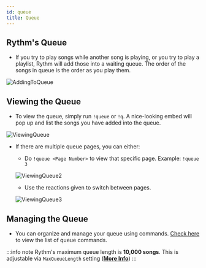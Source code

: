```yaml
---
id: queue
title: Queue
---
```


## Rythm's Queue
  - If you try to play songs while another song is playing, or you try to play a playlist, Rythm will add those into a waiting queue. The order of the songs in queue is the order as you play them.

  ![AddingToQueue](/img/docs/queue/add-to-queue.png)

## Viewing the Queue
  - To view the queue, simply run `!queue` or `!q`. A nice-looking embed will pop up and list the songs you have added into the queue.

  ![ViewingQueue](/img/docs/queue/view-queue.png)

  - If there are multiple queue pages, you can either:
    + Do `!queue <Page Number>` to view that specific page. Example: `!queue 3`

    ![ViewingQueue2](/img/docs/queue/view-queue-2.png)

    + Use the reactions given to switch between pages.

    ![ViewingQueue3](/img/docs/queue/view-queue-3.png)

## Managing the Queue
  - You can organize and manage your queue using commands. [Check here](/commands#queue) to view the list of queue commands.

:::info note
Rythm's maximum queue length is **10,000 songs**. This is adjustable via `MaxQueueLength` setting ([**More Info**](/settings#max-queue-length))
:::
